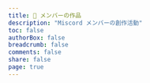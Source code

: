 ```yaml
---
title: 📌 メンバーの作品
description: "Miscord メンバーの創作活動"
toc: false
authorBox: false
breadcrumb: false
comments: false
share: false
page: true
---
```

